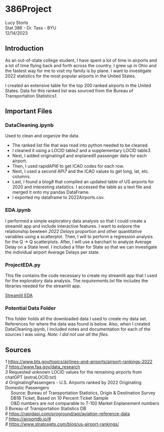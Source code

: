 # 386Project

Lucy Storts   
Stat 386 - Dr. Tass - BYU     
12/14/2023    

## Introduction
As an out-of-state college student, I have spent a lot of time in airports and  a lot of time flying back and forth across the country. I grew up in Ohio and the fastest way for me to visit my family is by plane. I want to investigate 2022 statistics for the most popular airports in the United States.  

I created an extensive table for the top 200 ranked airports in the United States. Data for this ranked list was sourced from the Bureau of Transportation Statistics*1*. 

## Important Files
### DataCleaning.ipynb 
Used to clean and organize the data. 
- The ranked list file that was read into python needed to be cleaned. 
- I cleaned it using a LOCID table*2* and a supplementary LOCID table*3*. 
- Next, I added originating*4* and enplaned*5* passenger data for each airport. 
- Then, I used rapidAPI*6* to get ICAO codes for each row.
- Next, I used a second API*7* and the ICAO values to get long, lat, etc. columns. 
- Last, I found a blog*8* that compiled an updated table of US airports for 2020 and interesting statistics. I accessed the table as a text file and merged it onto my pandas DataFrame. 
- I exported my dataframe to 2022Airports.csv. 

### EDA.ipynb
I performed a simple exploratory data analysis so that I could create a streamlit app and include interactive features. I want to exlpore the relationship bewteen *2022 Delays* proportion and 
other quantitative variables using a scatterplot. Then, I will to perform a regression 
analysis for the Q → Q scatterplots. After, I will use a barchart to analyze Average Delay on a State level. I included a filter for State so that we can investigate the individual airport Average Delays per state. 

### ProjectEDA.py
This file contains the code necessary to create my streamlit app that I used for the exploratory data analysis. 
The *requirements.txt* file includes the libraries needed for the streamlit app. 

[Streamlit EDA](https://airportprojecteda.streamlit.app/)

### Potential Data Folder 
This folder holds all the downloaded data I used to create my data set. References for where the data was found is below. Also, when I created DataCleaning.ipynb, I included notes and documentation for each of the sources I was using. *Note: I did not use all the files.*

## Sources 
*1*  https://www.bts.gov/topics/airlines-and-airports/airport-rankings-2022  
*2*  https://www.faa.gov/data_research   
*3*  Requested unknown LOCID values for the remaining airports from chatGPT (extraLOCID.txt)   
*4*  OriginatingPassengers - U.S. Airports ranked by 2022 Originating Domestic Passengers    
&emsp; Source: Bureau of Transportation Statistics, Origin & Destination Survey   
&emsp; DB1B Ticket, Based on 10 Percent Ticket Sample   
&emsp; O&D numbers are not comparable to T-100 Market Enplanement numbers     
*5*  Bureau of Transportation Statistics DB  
*6*  https://rapidapi.com/proground/api/aviation-reference-data   
*7*   https://airportdb.io/#   
*8*  https://www.stratosjets.com/blog/us-airport-rankings/   

